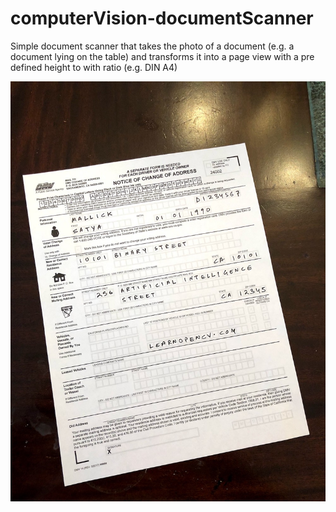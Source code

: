 # computerVision-documentScanner

Simple document scanner that takes the photo of a document (e.g. a document lying on the table) and transforms it into
a page view with a pre defined height to with ratio (e.g. DIN A4)

![alt text](https://github.com/mikeberry/computerVision-documentScanner/blob/master/scanned-form.jpg "Input") 